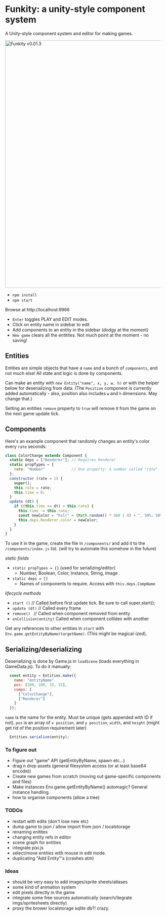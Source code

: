 # Funkity: a unity-style component system

A Unity-style component system and editor for making games.

<img width="797" alt="Funkity v0.01.3" src="https://cloud.githubusercontent.com/assets/129330/11454506/f931288e-95fb-11e5-9812-55b981952f26.png">

* `npm install`
* `npm start`

Browse at http://localhost:9966


* `Enter` toggles PLAY and EDIT modes.
* Click on entity name in sidebar to edit
* Add components to an entity in the sidebar (dodgy at the moment)
* `New game` clears all the entitites. Not much point at the moment - no saving!

## Entities

Entities are simple objects that have a `name` and a bunch of `components`, and not much else! All state and logic is done by components.

Can make an entity with `new Entity("name", x, y, w, h)` or with the helper below for deserializing from data. (The `Position` component is currently added automatically - also, position also includes `w` and `h` dimensions. May change that.)

Setting an entities `remove` property to `true` will remove it from the game on the next game update tick.

## Components

Here's an example component that randomly changes an entity's color every `rate` seconds:

```js
class ColorChange extends Component {
  static deps = ["Renderer"]; // Requires Renderer
  static propTypes = {
    rate: "Number"            // One property: a number called "rate"
  };
  constructor (rate = 1) {
    super();
    this.rate = rate;
    this.time = 0;
  }
  update (dt) {
    if ((this.time += dt) > this.rate) {
      this.time -= this.rate;
      const newColor = "hsl(" + (Math.random() * 360 | 0) + ", 50%, 50%)";
      this.deps.Renderer.color = newColor;
    }
  }
}
```

To use it in the game, create the file in `/components/` and add it to the `/components/index.js` list. (will try to automate this somehow in the future)

*static fields*

* `static propTypes = {}` (used for serializing/editor)
  - Number, Boolean, Color, Instance, String, Image
* `static deps = []`
  - Names of components to require. Access with `this.deps.CompName`

*lifecycle methods*

* `start ()` // Called before first update tick. Be sure to call super.start();
* `update (dt)` // Called every frame
* `remove() ` // Called when component removed from entity
* `onCollision(entity)` Called when component collides with another

Get any references to other entities in `start` with `Env.game.getEntityByName(targetName)`.
(This might be magical-ized).

## Serializing/deserializing

Deserializing is done by Game.js in `loadScene` (loads everything in GameData.js). To do it manually:

```js
  const entity = Entities.make({
    name: "entityName"
    pos: [100, 100, 32, 32],
    comps: [
      ["ColorChange"],
      ["Renderer"]
    ]
  });
```

`name` is the name for the entity. Must be unique (gets appended with ID if not). `pos` is an array of `x position`, and `y position`, `width`, and `height` (might get rid of the position requirement later)

```js
  Entities.serialize(entity);
```

### To figure out

* Figure out "game" API (getEntityByName, spawn etc...)
* drag n drop assets (general filesystem access (or at least base64 encode))
* Create new games from scratch (moving out game-specific components and files)
* Make instances Env.game.getEntityByName() automagic? General instance handling.
* how to organise components (allow a tree)

### TODOs

* restart with edits (don't lose new etc)
* dump game to json / allow import from json / localstorage
* renaming enitites
* changing entity refs in editor
* scene graph for entities
* integrate pixi.js
* select/move entities with mouse in edit mode.
* duplicating "Add Entity"'s (crashes atm)

### Ideas

* should be very easy to add images/sprite sheets/atlases
* some kind of animation system
* edit pixels directly in the game
* integrate some free sources automatically (search/itegrate imgs/spritesheets directly)
* proxy the brower localstorage sqlite db?! crazy.
